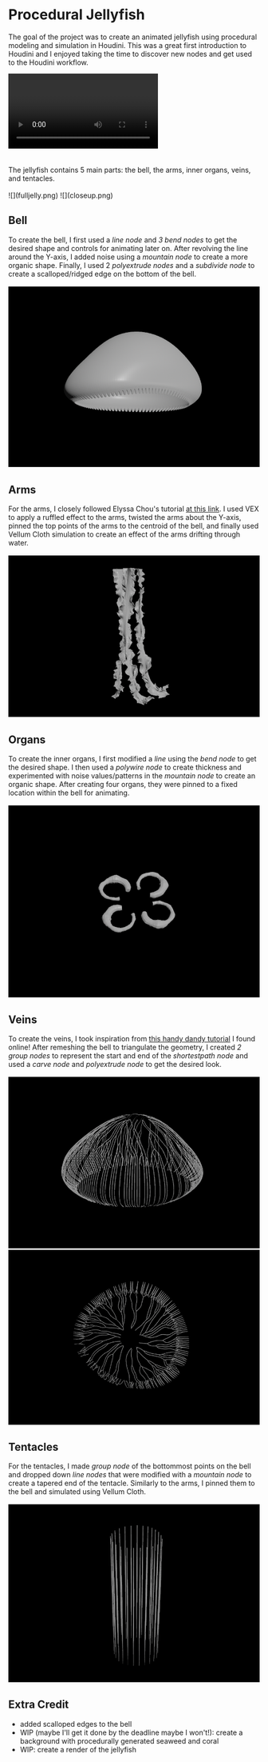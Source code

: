 # Procedural Jellyfish

The goal of the project was to create an animated jellyfish using procedural modeling and simulation in Houdini. This was a great first introduction to Houdini and I enjoyed taking the time to discover new nodes and get used to the Houdini workflow.
<br>

![](JELLYFISH.mov)

<br>
The jellyfish contains 5 main parts: the bell, the arms, inner organs, veins, and tentacles.
<br>
<br>
![](fulljelly.png)
![](closeup.png)
<br>

## Bell
To create the bell, I first used a _line node_ and _3 bend nodes_ to get the desired shape and controls for animating later on. After revolving the line around the Y-axis, I added noise using a _mountain node_ to create a more organic shape. Finally, I used 2 _polyextrude nodes_ and a _subdivide node_ to create a scalloped/ridged edge on the bottom of the bell.
<br>
<br>
![](bell.png)
  
## Arms
For the arms, I closely followed Elyssa Chou's tutorial [at this link](https://www.youtube.com/watch?v=A_oNXqx8XH4). I used VEX to apply a ruffled effect to the arms, twisted the arms about the Y-axis, pinned the top points of the arms to the centroid of the bell, and finally used Vellum Cloth simulation to create an effect of the arms drifting through water.
<br>
<br>
![](arms.png)
  
## Organs
To create the inner organs, I first modified a _line_ using the _bend node_ to get the desired shape. I then used a _polywire node_ to create thickness and experimented with noise values/patterns in the _mountain node_ to create an organic shape. After creating four organs, they were pinned to a fixed location within the bell for animating.
<br>
<br>
![](organs.png)
  
## Veins
To create the veins, I took inspiration from [this handy dandy tutorial](https://www.youtube.com/watch?v=3zL2oqZa-Oc) I found online! After remeshing the bell to triangulate the geometry, I created _2 group nodes_ to represent the start and end of the _shortestpath node_ and used a _carve node_ and _polyextrude node_ to get the desired look.
<br>
<br>
![](veins.png) ![](veins_top.png)
  
## Tentacles
For the tentacles, I made _group node_ of the bottommost points on the bell and dropped down _line nodes_ that were modified with a _mountain node_ to create a tapered end of the tentacle. Similarly to the arms, I pinned them to the bell and simulated using Vellum Cloth.
<br>
<br>
![](tentacles.png)
  
## Extra Credit
- added scalloped edges to the bell
- WIP (maybe I'll get it done by the deadline maybe I won't!): create a background with procedurally generated seaweed and coral
- WIP: create a render of the jellyfish
